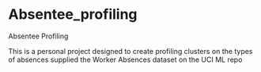 # Absentee_profiling
Absentee Profiling

This is a personal project designed to create profiling clusters on the types of absences supplied the Worker Absences dataset on the UCI ML repo
